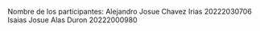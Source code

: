 Nombre de los participantes:
Alejandro Josue Chavez Irias 20222030706
Isaias Josue Alas Duron 20222000980